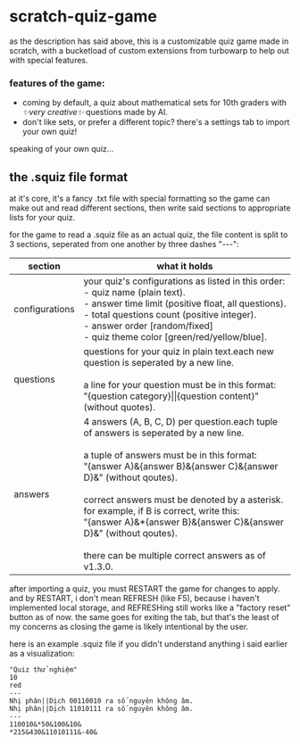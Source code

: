 # scratch-quiz-game
as the description has said above, this is a customizable quiz game made in scratch, with a bucketload of custom extensions from turbowarp to help out with special features.

### features of the game:
- coming by default, a quiz about mathematical sets for 10th graders with *✨very creative✨* questions made by AI.
- don't like sets, or prefer a different topic? there's a settings tab to import your own quiz!

speaking of your own quiz...

## the .squiz file format
at it's core, it's a fancy .txt file with special formatting so the game can make out and read different sections, then write said sections to appropriate lists for your quiz.

for the game to read a .squiz file as an actual quiz, the file content is split to 3 sections, seperated from one another by three dashes "\-\-\-":

|section|what it holds|
|---|---|
|configurations|your quiz's configurations as listed in this order:<br>- quiz name (plain text).<br>- answer time limit (positive float, all questions).<br>- total questions count (positive integer).<br>- answer order \[random/fixed]<br>- quiz theme color \[green/red/yellow/blue].|
|questions|questions for your quiz in plain text.each new question is seperated by a new line.<br><br>a line for your question must be in this format:<br>"{question category}\|\|{question content}" (without quotes).|
|answers|4 answers (A, B, C, D) per question.each tuple of answers is seperated by a new line.<br><br>a tuple of answers must be in this format:<br>"{answer A}&{answer B}&{answer C}&{answer D}&" (without qoutes).<br><br>correct answers must be denoted by a asterisk. for example, if B is correct, write this:<br>"{answer A}&*{answer B}&{answer C}&{answer D}&" (without qoutes).<br><br>there can be multiple correct answers as of v1.3.0.|

after importing a quiz, you must RESTART the game for changes to apply. and by RESTART, i don't mean REFRESH (like F5), because i haven't implemented local storage, and REFRESHing still works like a "factory reset" button as of now. the same goes for exiting the tab, but that's the least of my concerns as closing the game is likely intentional by the user.

here is an example .squiz file if you didn't understand anything i said earlier as a visualization:

```
"Quiz thử nghiệm"
10
red
---
Nhị phân||Dịch 00110010 ra số nguyên không âm.
Nhị phân||Dịch 11010111 ra số nguyên không âm.
---
110010&*50&100&10&
*215&430&11010111&-40&
```
